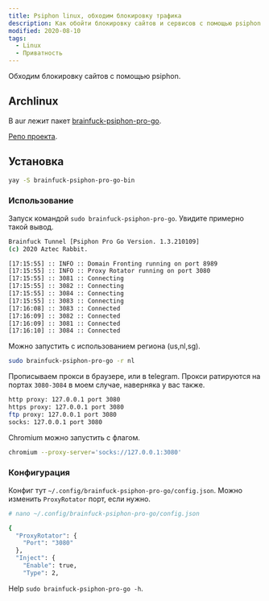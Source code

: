 ```yaml
---
title: Psiphon linux, обходим блокировку трафика
description: Как обойти блокировку сайтов и сервисов с помощью psiphon в linux
modified: 2020-08-10
tags:
  - Linux
  - Приватность
---
```


Обходим блокировку сайтов с помощью psiphon.

## Archlinux

В aur лежит пакет [brainfuck-psiphon-pro-go](https://aur.archlinux.org/packages/brainfuck-psiphon-pro-go-bin/).

[Репо проекта](https://github.com/aztecrabbit/brainfuck-psiphon-pro-go).

## Установка

```bash
yay -S brainfuck-psiphon-pro-go-bin
```

### Использование

Запуск командой `sudo brainfuck-psiphon-pro-go`. Увидите примерно такой вывод.

```bash
Brainfuck Tunnel [Psiphon Pro Go Version. 1.3.210109]
(c) 2020 Aztec Rabbit.

[17:15:55] :: INFO :: Domain Fronting running on port 8989
[17:15:55] :: INFO :: Proxy Rotator running on port 3080
[17:15:55] :: 3081 :: Connecting
[17:15:55] :: 3082 :: Connecting
[17:15:55] :: 3084 :: Connecting
[17:15:55] :: 3083 :: Connecting
[17:16:08] :: 3083 :: Connected
[17:16:09] :: 3082 :: Connected
[17:16:09] :: 3081 :: Connected
[17:16:10] :: 3084 :: Connected
```

Можно запустить с использованием региона (us,nl,sg).

```bash
sudo brainfuck-psiphon-pro-go -r nl
```

Прописываем прокси в браузере, или в telegram. Прокси ратируются на портах `3080-3084` в моем случае, наверняка у вас также.

```sh
http proxy: 127.0.0.1 port 3080
https proxy: 127.0.0.1 port 3080
ftp proxy: 127.0.0.1 port 3080
socks: 127.0.0.1 port 3080
```

Chromium можно запустить с флагом.

```sh
chromium --proxy-server='socks://127.0.0.1:3080'
```

### Конфигурация

Конфиг тут `~/.config/brainfuck-psiphon-pro-go/config.json`. Можно изменить `ProxyRotator` порт, если нужно.

```bash
# nano ~/.config/brainfuck-psiphon-pro-go/config.json

{
  "ProxyRotator": {
    "Port": "3080"
  },
  "Inject": {
    "Enable": true,
    "Type": 2,
```

Help `sudo brainfuck-psiphon-pro-go -h`.
